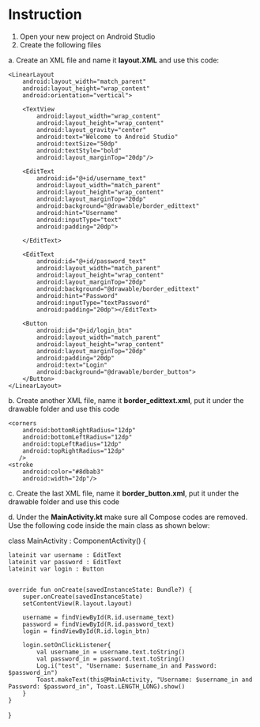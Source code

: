 
# Instruction

1. Open your new project on Android Studio
2. Create the following files
   
a. Create an XML file and name it **layout.XML** and use this code:

<?xml version="1.0" encoding="utf-8"?>
<RelativeLayout xmlns:android="http://schemas.android.com/apk/res/android"
    android:layout_width="match_parent"
    android:layout_height="match_parent"
    android:gravity="center"
    android:background="#DBD1D4">

    <LinearLayout
        android:layout_width="match_parent"
        android:layout_height="wrap_content"
        android:orientation="vertical">

        <TextView
            android:layout_width="wrap_content"
            android:layout_height="wrap_content"
            android:layout_gravity="center"
            android:text="Welcome to Android Studio"
            android:textSize="50dp"
            android:textStyle="bold"
            android:layout_marginTop="20dp"/>

        <EditText
            android:id="@+id/username_text"
            android:layout_width="match_parent"
            android:layout_height="wrap_content"
            android:layout_marginTop="20dp"
            android:background="@drawable/border_edittext"
            android:hint="Username"
            android:inputType="text"
            android:padding="20dp">

        </EditText>

        <EditText
            android:id="@+id/password_text"
            android:layout_width="match_parent"
            android:layout_height="wrap_content"
            android:layout_marginTop="20dp"
            android:background="@drawable/border_edittext"
            android:hint="Password"
            android:inputType="textPassword"
            android:padding="20dp"></EditText>

        <Button
            android:id="@+id/login_btn"
            android:layout_width="match_parent"
            android:layout_height="wrap_content"
            android:layout_marginTop="20dp"
            android:padding="20dp"
            android:text="Login"
            android:background="@drawable/border_button">
        </Button>
    </LinearLayout>
</RelativeLayout>

b. Create another XML file, name it **border_edittext.xml**, put it under the drawable folder and use this code
<shape
    xmlns:android="http://schemas.android.com/apk/res/android"
    android:shape="rectangle">
    <solid
        android:color="@android:color/transparent"/>

    <corners
        android:bottomRightRadius="12dp"
        android:bottomLeftRadius="12dp"
        android:topLeftRadius="12dp"
        android:topRightRadius="12dp"
       />
    <stroke
        android:color="#8dbab3"
        android:width="2dp"/>
</shape>

c. Create the last XML file, name it **border_button.xml**, put it under the drawable folder and use this code


<?xml version="1.0" encoding="utf-8"?>
<selector xmlns:android="http://schemas.android.com/apk/res/android" >
    <item >
        <shape android:shape="rectangle"  >
            <corners android:radius="3dp" />
            <stroke android:width="1dip" android:color="#5e7974" />
            <gradient android:angle="-90" android:startColor="#8dbab3" android:endColor="#58857e" />
        </shape>
    </item>
</selector>

d. Under the **MainActivity.kt** make sure all Compose codes are removed. Use the following code inside the main class as shown below:


class MainActivity : ComponentActivity() {

    lateinit var username : EditText
    lateinit var password : EditText
    lateinit var login : Button


    override fun onCreate(savedInstanceState: Bundle?) {
        super.onCreate(savedInstanceState)
        setContentView(R.layout.layout)

        username = findViewById(R.id.username_text)
        password = findViewById(R.id.password_text)
        login = findViewById(R.id.login_btn)

        login.setOnClickListener{
            val username_in = username.text.toString()
            val password_in = password.text.toString()
            Log.i("test", "Username: $username_in and Password: $password_in")
            Toast.makeText(this@MainActivity, "Username: $username_in and Password: $password_in", Toast.LENGTH_LONG).show()
        }
    }

}




